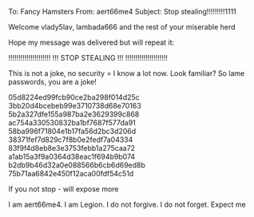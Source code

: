 To: Fancy Hamsters
From: aert66me4
Subject: Stop stealing!!!!!!!!!1111
 
Welcome vlady5lav, lambada666 and the rest of your miserable herd
 
Hope my message was delivered but will repeat it:
 
!!!!!!!!!!!!!!!!!!!!!
!!! STOP STEALING !!!
!!!!!!!!!!!!!!!!!!!!!
 
This is not a joke, no security = I know a lot now. Look familiar? So lame passwords, you are a joke!
 
05d8224ed99fcb90ce2ba298f014d25c
3bb20d4bcebeb99e3710738d68e70163
5b2a327dfe155a987ba2e3629399c868
ac754a330530832ba1bf7687f577da91
58ba996f71804e1b17fa56d2bc3d206d
38371fef7d829c7f8b0e2fedf7a04334
83f9f4d8eb8e3e3753febb1a275caa72
a1ab15a3f9a0364d38eac1f694b9b074
b2db9b46d32a0e088566b6cb6d69ed8b
75b71aa6842e450f12aca00fdf54c51d
 
 
If you not stop - will expose more
 
I am aert66me4. I am Legion. I do not forgive. I do not forget. Expect me

